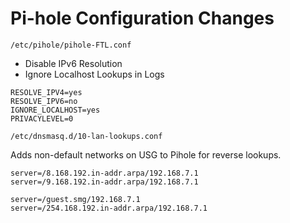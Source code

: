 # Pi-hole Configuration Changes

`/etc/pihole/pihole-FTL.conf`

- Disable IPv6 Resolution
- Ignore Localhost Lookups in Logs

```
RESOLVE_IPV4=yes
RESOLVE_IPV6=no
IGNORE_LOCALHOST=yes
PRIVACYLEVEL=0
```

`/etc/dnsmasq.d/10-lan-lookups.conf`

Adds non-default networks on USG to Pihole for reverse lookups.

```
server=/8.168.192.in-addr.arpa/192.168.7.1
server=/9.168.192.in-addr.arpa/192.168.7.1

server=/guest.smg/192.168.7.1
server=/254.168.192.in-addr.arpa/192.168.7.1
```